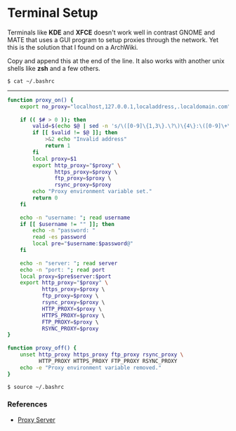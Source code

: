 # Terminal Setup

Terminals like **KDE** and **XFCE** doesn't work well in contrast GNOME and MATE that uses a GUI program to setup proxies through the network. Yet this is the solution that I found on a ArchWiki.

Copy and append this at the end of the line. It also works with another unix shells like **zsh** and a few others.

`$ cat ~/.bashrc`

---

```sh
function proxy_on() {  
    export no_proxy="localhost,127.0.0.1,localaddress,.localdomain.com"  
  
    if (( $# > 0 )); then  
        valid=$(echo $@ | sed -n 's/\([0-9]\{1,3\}.\?\)\{4\}:\([0-9]\+\)/&/p')  
        if [[ $valid != $@ ]]; then  
            >&2 echo "Invalid address"  
            return 1  
        fi  
        local proxy=$1  
        export http_proxy="$proxy" \  
               https_proxy=$proxy \  
               ftp_proxy=$proxy \  
               rsync_proxy=$proxy  
        echo "Proxy environment variable set."  
        return 0  
    fi  
  
    echo -n "username: "; read username  
    if [[ $username != "" ]]; then  
        echo -n "password: "  
        read -es password  
        local pre="$username:$password@"  
    fi  
  
    echo -n "server: "; read server  
    echo -n "port: "; read port  
    local proxy=$pre$server:$port  
    export http_proxy="$proxy" \  
           https_proxy=$proxy \  
           ftp_proxy=$proxy \  
           rsync_proxy=$proxy \  
           HTTP_PROXY=$proxy \  
           HTTPS_PROXY=$proxy \  
           FTP_PROXY=$proxy \  
           RSYNC_PROXY=$proxy  
}  
  
function proxy_off() {  
    unset http_proxy https_proxy ftp_proxy rsync_proxy \  
          HTTP_PROXY HTTPS_PROXY FTP_PROXY RSYNC_PROXY  
    echo -e "Proxy environment variable removed."  
}
```

`$ source ~/.bashrc`

### References

- [Proxy Server](https://wiki.archlinux.org/title/Proxy_server)